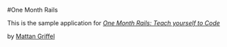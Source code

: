 #One Month Rails

This is the sample application for
[*One Month Rails: Teach yourself to Code*](http://onemonthrails.com)

by [Mattan Griffel](http://mattangriffel.com)